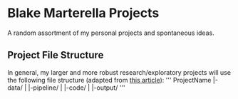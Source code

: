 # Blake Marterella Projects
A random assortment of my personal projects and spontaneous ideas. 

## Project File Structure
In general, my larger and more robust research/exploratory projects will use the following file structure (adapted from [this article](https://towardsdatascience.com/how-to-keep-your-research-projects-organized-part-1-folder-structure-10bd56034d3a)):
'''
ProjectName
|-data/
|
|-pipeline/
|
|-code/
|
|-output/
'''
